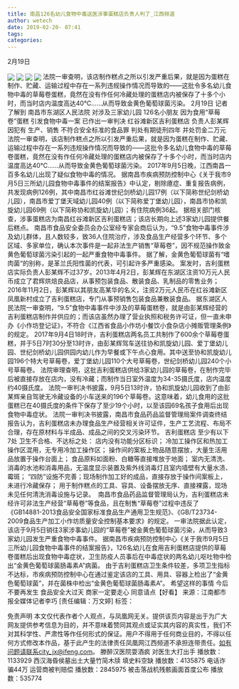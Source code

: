 ```yaml
---
title: 南昌126名幼儿食物中毒送医涉事蛋糕店负责人判了_江西频道
author: wetech
date: 2019-02-20- 07:41
tags: 
categories: 
---
```

2月19日
<!-- more -->
                
<img align="center" border="0" src="http://p2.ifengimg.com/fck/2019_08/20b6a27f9951bda_w600_h394.jpg" />
                
<img align="center" border="0" src="http://p2.ifengimg.com/fck/2019_08/f391ddcc5396f81_w440_h245.jpg" />
            
<img align="center" border="0" src="http://p2.ifengimg.com/fck/2019_08/7ee2ee84ecd53fd_w383_h355.jpg" />
<img align="center" border="0" src="http://p2.ifengimg.com/a/2016/0810/204c433878d5cf9size1_w16_h16.png" />
法院一审查明，该店制作糕点之所以引发严重后果，就是因为蛋糕在制作、贮藏、运输过程中存在一系列违规操作情况而导致的——这批令多名幼儿食物中毒的草莓卷蛋糕，竟然在没有作任何冷藏处理的蛋糕店内被保存了十多个小时，而当时店内温度高达40℃……从而导致金黄色葡萄球菌污染。
2月19日
记者了解到
南昌市东湖区人民法院
对涉及三家幼儿园
126名小朋友
因为食用“草莓卷”蛋糕
引发食物中毒一案
已作出一审判决
红谷滩新区吉利蛋糕店
负责人彭某辉因犯有
生产、销售
不符合安全标准的食品罪
判处有期徒刑四年
并处罚金二万元
法院一审查明，该店制作糕点之所以引发严重后果，就是因为蛋糕在制作、贮藏、运输过程中存在一系列违规操作情况而导致的——这批令多名幼儿食物中毒的草莓卷蛋糕，竟然在没有作任何冷藏处理的蛋糕店内被保存了十多个小时，而当时店内温度高达40℃……从而导致金黄色葡萄球菌污染。
2017年9月5日晚，江西南昌一百多名幼儿出现了疑似食物中毒的情况。
据南昌市疾病预防控制中心《关于我市9月5日三所幼儿园食物中毒事件的结案报告》中认定，剔除癔症、重复报告病例，共发现病例126例，其中南昌市红谷滩世纪剑桥幼儿园17例（以下简称世纪剑桥幼儿园），南昌市爱丁堡天域幼儿园40例（以下简称爱丁堡幼儿园），南昌市协和凯旋幼儿园69例（以下简称协和凯旋幼儿园）；有住院病例36起。
据相关部门核查，涉事蛋糕店为南昌红谷滩新区吉利蛋糕店；该店长期向上述3家幼儿园提供餐后糕点。
南昌市食品安全委员会办公室经专家会商后认为，“9.5”食物中毒事件涉及幼儿群体，且人数较多，致36人住院治疗，涉及食品生产经营多个环节、多个区域、多家单位，确认本次事件是一起非法生产销售“草莓卷”，因不规范操作致金黄色葡萄球菌污染引起的一起严重食物中毒事件。
据了解，金黄色葡萄球菌有“嗜肉菌“的别称，是革兰氏阳性菌的代表，可引起许多严重感染。
案发时，吉利蛋糕店实际负责人彭某辉不过37岁。2013年4月2日，彭某辉在东湖区注资10万元人民币成立了君辉烘焙良品店，从事预包装食品、散装食品、乳制品的零售业务；2016年11月2日，彭某辉以其朋友高某华的名义，注资2万元人民币在红谷滩新区凤凰新村成立了吉利蛋糕店，专门从事预销售包装食品兼散装食品。
据东湖区人民法院一审查明，“9.5”食物中毒事件中涉及的草莓蛋糕卷，就是由彭某辉经营的吉利蛋糕店制作并供应的；而该店虽然办理了营业执照和税务许可证，但一直未申办《小作坊登记证》，不符合《江西省食品小作坊小餐饮小食杂店小摊贩管理条例》的规定。
2017年9月4日18时许，吉利蛋糕店两名员工共制作了600余个草莓卷蛋糕，并于5日7时30分至13时许，由彭某辉驾车送往协和凯旋幼儿园、爱丁堡幼儿园、世纪剑桥幼儿园供园内幼儿作为早餐或下午点心食用。其中送至协和凯旋幼儿园196个特大号草莓卷，爱丁堡幼儿园110个大号草莓卷，世纪剑桥幼儿园240个小号草莓卷。
法院审理查明，这批吉利蛋糕店供给3家幼儿园的草莓卷，在制作完毕后被直接存放在店内，没有冷藏；而制作当日室外温度为34-35摄氏度，店内温度约40摄氏度。
法院一审判决书披露，9月5日13时许，协和凯旋幼儿园收到了由彭某辉亲自驾驶无冷藏设备的小车送来的196个草莓卷。这意味着，幼儿食用的这批蛋糕已在40摄氏度的条件下保存了至少19个小时，以至该园69名孩子食用后出现食物中毒症状。
法院一审判决书披露，南昌市食品药品监督管理局案件调查终结报告认为，吉利蛋糕店未办理食品生产经营相关许可证件，生产工艺流程、布局不合理，存在原材料与半成品、成品之间的交叉污染环节。
吉利蛋糕店
至少有以下7处
卫生不合格、不达标之处：
店内没有功能分区标识；
冷加工操作区和热加工操作区混用，无专用冷加工操作区；
操作间的案板上物品随意摆放，大量生活用品放置于操作台面上；
食品原料如面粉、白糖等直接堆放于地面；
室内无清洗、消毒的水池和消毒用品，无温度显示装置及紫外线消毒灯且室内墙壁有大量水渍、霉斑；
“四防”设施不完善；现场制作加工好的成品，直接存放于操作间案板上，未进行冷藏保存；
用于制作糕点的工具、容具、设备摆放无序、直接裸露，现场未见任何清洗消毒设施与记录。 
南昌市食品药品监督管理局认为，吉利蛋糕店未经许可非法生产经营“草莓卷”等食品，且在制售“草莓卷”过程中违反了《GB14881-2013食品安全国家标准食品生产通用卫生规范》、《GB/T23734-2009食品生产加工小作坊质量安全控制基本要求》的规定。
一审法院据此认定，该店于9月5日销往3家涉事幼儿园的“草莓卷”被金黄色葡萄球菌污染，从而导致3家幼儿园发生严重食物中毒事件。
据南昌市疾病预防控制中心《关于我市9月5日三所幼儿园食物中毒事件的结案报告》，126名幼儿在食用吉利蛋糕店提供的草莓卷蛋糕后出现食物中毒症状，卫生防疫人员事后在中毒症状的两名幼儿呕吐物中检出“金黄色葡萄球菌肠毒素A”病菌。
由于吉利蛋糕店卫生条件较差，多项卫生指标不达标，市疾病预防控制中心在通过鉴定该店的工具、用具、容器上检出了“金黄色葡萄球菌”，并在菌株中检出“金黄色葡萄球菌肠毒素A”。
希望这样的事情
今后不要再发生
食品安全大过天
商家一定要走心
同意请点【好看】
来源：江南都市报全媒体记者李巧
[责任编辑：万文婷]
标签：
 
             
免责声明
本文仅代表作者个人观点，与凤凰网无关。提供该页内容是出于为广大网友提供参考信息为目的，并不意味着赞同其观点或证实其内容的真实性，我们不对其科学性、严肃性等作任何形式的保证。用户不得用于任何商业目的，不得以任何方式修改本作品，基于此产生的法律责任凤凰网江西频道不承担连带责任。如有问题请联系city_jx@ifeng.com。
滕醉汉医院耍酒疯 对医生大打出手
播放数：1133929
西汉海昏侯墓出土大量竹简木牍 填史料空缺
播放数：4135875
电话诈骗44万 运营商被判赔偿
播放数：2845975
被击落战机残骸画面首度公布
播放数：535774
